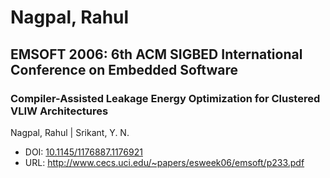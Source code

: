 # Nagpal, Rahul

## EMSOFT 2006: 6th ACM SIGBED International Conference on Embedded Software

### Compiler-Assisted Leakage Energy Optimization for Clustered VLIW Architectures
Nagpal, Rahul | Srikant, Y. N.
* DOI: [10.1145/1176887.1176921](https://doi.org/10.1145/1176887.1176921)
* URL: <http://www.cecs.uci.edu/~papers/esweek06/emsoft/p233.pdf>

